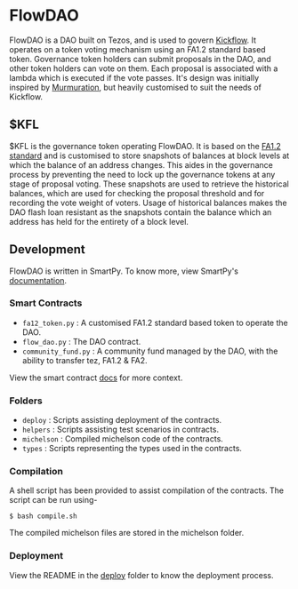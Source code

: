 # FlowDAO

FlowDAO is a DAO built on Tezos, and is used to govern [Kickflow](https://kickflow.io). It operates on a token voting mechanism using an FA1.2 standard based token. Governance token holders can submit proposals in the DAO, and other token holders can vote on them. Each proposal is associated with a lambda which is executed if the vote passes. It's design was initially inspired by [Murmuration](https://github.com/Hover-Labs/murmuration), but heavily customised to suit the needs of Kickflow.

## $KFL

$KFL is the governance token operating FlowDAO. It is based on the [FA1.2 standard](https://gitlab.com/tezos/tzip/-/blob/master/proposals/tzip-7/tzip-7.md) and is customised to store snapshots of balances at block levels at which the balance of an address changes. This aides in the governance process by preventing the need to lock up the governance tokens at any stage of proposal voting.
These snapshots are used to retrieve the historical balances, which are used for checking the proposal threshold and for recording the vote weight of voters. Usage of historical balances makes the DAO flash loan resistant as the snapshots contain the balance which an address has held for the entirety of a block level.

## Development

FlowDAO is written in SmartPy. To know more, view SmartPy's [documentation](https://docs.smartpy.io/).

### Smart Contracts

- `fa12_token.py` : A customised FA1.2 standard based token to operate the DAO.
- `flow_dao.py` : The DAO contract.
- `community_fund.py` : A community fund managed by the DAO, with the ability to transfer tez, FA1.2 & FA2.

View the smart contract [docs](https://github.com/kickflowio/flow-dao/tree/master/docs) for more context.

### Folders

- `deploy` : Scripts assisting deployment of the contracts.
- `helpers` : Scripts assisting test scenarios in contracts.
- `michelson` : Compiled michelson code of the contracts.
- `types` : Scripts representing the types used in the contracts.

### Compilation

A shell script has been provided to assist compilation of the contracts. The script can be run using-

```shell
$ bash compile.sh
```

The compiled michelson files are stored in the michelson folder.

### Deployment

View the README in the [deploy](https://github.com/kickflowio/flow-dao/tree/master/deploy) folder to know the deployment process.
